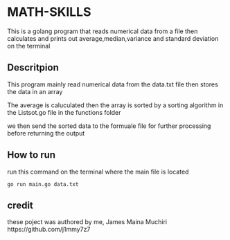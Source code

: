 # MATH-SKILLS
<p>This is a golang program that reads numerical data from a file then calculates and prints out average,median,variance and standard deviation on the terminal<p>

## Descritpion
<p>This program mainly read numerical data from the data.txt file then stores the data in an array<p>
<p>The average is caluculated then the array is sorted by a sorting algorithm in the Listsot.go file in the functions folder<p>
<p>we then send the sorted data to the formuale file for further processing before returning the output<p>

## How to run
<p>run this command on the terminal where the main file is located<p>

```
go run main.go data.txt

```
## credit
<p>these poject was authored by me, James Maina Muchiri https://github.com/j1mmy7z7

